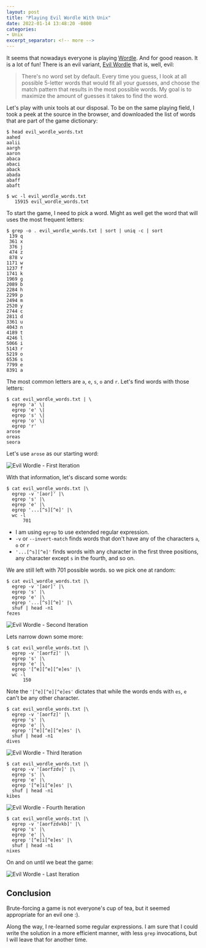 ```yaml
---
layout: post
title: "Playing Evil Wordle With Unix"
date: 2022-01-14 13:48:20 -0800
categories:
- Unix
excerpt_separator: <!-- more -->
---
```


It seems that nowadays everyone is playing [Wordle](https://www.powerlanguage.co.uk/wordle/). And for good reason. It is a lot of fun! There is an evil variant, [Evil Wordle](https://swag.github.io/evil-wordle/) that is, well, evil:

> There's no word set by default. Every time you guess, I look at all possible 5-letter words that would fit all your guesses, and choose the match pattern that results in the most possible words. My goal is to maximize the amount of guesses it takes to find the word.

Let's play with unix tools at our disposal. To be on the same playing field, I took a peek at the source in the browser, and downloaded the list of words that are part of the game dictionary:

<!-- more -->

```
$ head evil_wordle_words.txt
aahed
aalii
aargh
aaron
abaca
abaci
aback
abada
abaff
abaft

$ wc -l evil_wordle_words.txt
   15915 evil_wordle_words.txt
```

To start the game, I need to pick a word. Might as well get the word that will uses the most frequent letters:

```
$ grep -o . evil_wordle_words.txt | sort | uniq -c | sort
 139 q
 361 x
 376 j
 474 z
 878 v
1171 w
1237 f
1741 k
1969 g
2089 b
2284 h
2299 p
2494 m
2520 y
2744 c
2811 d
3361 u
4043 n
4189 t
4246 l
5066 i
5143 r
5219 o
6536 s
7799 e
8391 a
```

The most common letters are `a`, `e`, `s`, `o` and `r`. Let's find words with those letters:

```
$ cat evil_wordle_words.txt | \
  egrep 'a' \|
  egrep 'e' \|
  egrep 's' \|
  egrep 'o' \|
  egrep 'r'
arose
oreas
seora
```

Let's use `arose` as our starting word:

![Evil Wordle - First Iteration](/assets/images/evil_wordle_1.png)

With that information, let's discard some words:

```
$ cat evil_wordle_words.txt |\
  egrep -v '[aor]' |\
  egrep 's' |\
  egrep 'e' |\
  egrep '...[^s][^e]' |\
  wc -l
      701
```

- I am using `egrep` to use extended regular expression.
- `-v` or `--invert-match` finds words that don't have any of the characters `a`, `o` or `r`
- `'...[^s][^e]'` finds words with any character in the first three positions, any character except `s` in the fourth, and so on.

We are still left with 701 possible words. so we pick one at random:

```
$ cat evil_wordle_words.txt |\
  egrep -v '[aor]' |\
  egrep 's' |\
  egrep 'e' |\
  egrep '...[^s][^e]' |\
  shuf | head -n1
fezes
```

![Evil Wordle - Second Iteration](/assets/images/evil_wordle_2.png)

Lets narrow down some more:

```
$ cat evil_wordle_words.txt |\
  egrep -v '[aorfz]' |\
  egrep 's' |\
  egrep 'e' |\
  egrep '[^e][^e][^e]es' |\
  wc -l
      150
```

Note the `'[^e][^e][^e]es'` dictates that while the words ends with `es`, `e` can't be any other character.

```
$ cat evil_wordle_words.txt |\
  egrep -v '[aorfz]' |\
  egrep 's' |\
  egrep 'e' |\
  egrep '[^e][^e][^e]es' |\
  shuf | head -n1
dives
```

![Evil Wordle - Third Iteration](/assets/images/evil_wordle_3.png)

```
$ cat evil_wordle_words.txt |\
  egrep -v '[aorfzdv]' |\
  egrep 's' |\
  egrep 'e' |\
  egrep '[^e]i[^e]es' |\
  shuf | head -n1
kibes
```

![Evil Wordle - Fourth Iteration](/assets/images/evil_wordle_4.png)

```
$ cat evil_wordle_words.txt |\
  egrep -v '[aorfzdvkb]' |\
  egrep 's' |\
  egrep 'e' |\
  egrep '[^e]i[^e]es' |\
  shuf | head -n1
nixes
```

On and on until we beat the game:

![Evil Wordle - Last Iteration](/assets/images/evil_wordle_5.png)

## Conclusion

Brute-forcing a game is not everyone's cup of tea, but it seemed appropriate for an evil one :).

Along the way, I re-learned some regular expressions. I am sure that I could write the solution in a more efficient manner, with less `grep` invocations, but I will leave that for another time.
